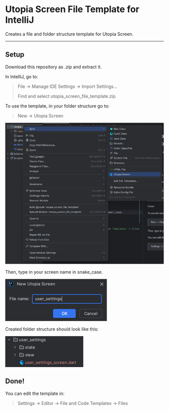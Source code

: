 # Utopia Screen File Template for IntelliJ

Creates a file and folder structure template for Utopia Screen.

---

## Setup
Download this repository as .zip and extract it.

In IntelliJ, go to:

> File -> Manage IDE Settings -> Import Settings…
> 
> Find and select utopia_screen_file_template.zip

To use the template, in your folder structure go to:

> New -> Utopia Screen

![New Screen](/asset/image/new_screen.png)

Then, type in your screen name in snake_case.

![New Screen Name](/asset/image/new_screen_name.png)

Created folder structure should look like this:

![New Screen Structure](/asset/image/new_screen_structure.png)

## Done!

You can edit the template in:

> Settings -> Editor -> File and Code Templates -> Files
